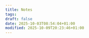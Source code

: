 ```yaml
---
title: Notes
tags:
draft: false
date: 2025-10-03T08:54:04+01:00
modified: 2025-10-09T20:23:46+01:00
---
```

